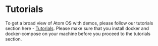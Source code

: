 # Tutorials

To get a broad view of Atom OS with demos, please follow our tutorials section here - [Tutorials](/tutorials.html). Please make sure that you install docker and docker-compose on your machine before you proceed to the tutorials section.
